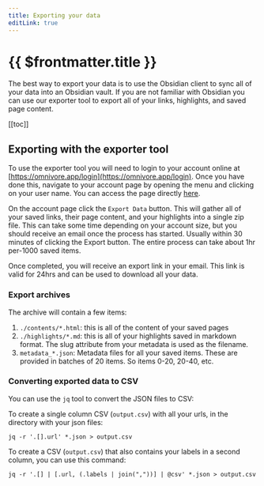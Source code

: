 ```yaml
---
title: Exporting your data
editLink: true
---
```


# {{ $frontmatter.title }}

The best way to export your data is to use the Obsidian client to sync all of your data into an Obsidian vault. If you are not familiar with Obsidian you can use our exporter tool to export all of your links, highlights, and saved page content.

[[toc]]

## Exporting with the exporter tool

To use the exporter tool you will need to login to your account online at [https://omnivore.app/login](https://omnivore.app/login). Once you have done this, navigate to your account page by opening the menu and clicking on your user name. You can access the page directly [here](https://omnivore.app/settings/account).

On the account page click the `Export Data` button. This will gather all of your saved links, their page content, and your highlights into a single zip file. This can take some time depending on your account size, but you should receive an email once the process has started. Usually within 30 minutes of clicking the Export button. The entire process can take about 1hr per-1000 saved items.

Once completed, you will receive an export link in your email. This link is valid for 24hrs and can be used to download all your data.

### Export archives

The archive will contain a few items:

1. `./contents/*.html`: this is all of the content of your saved pages
2. `./highlights/*.md`: this is all of your highlights saved in markdown format. The slug attribute from your metadata is used as the filename.
3. `metadata_*.json`: Metadata files for all your saved items. These are provided in batches of 20 items. So items 0-20, 20-40, etc.

### Converting exported data to CSV

You can use the `jq` tool to convert the JSON files to CSV:

To create a single column CSV (`output.csv`) with all your urls, in the directory with your json files:

```
jq -r '.[].url' *.json > output.csv
```

To create a CSV (`output.csv`) that also contains your labels in a second column, you can use this command:

```
jq -r '.[] | [.url, (.labels | join(","))] | @csv' *.json > output.csv
```
